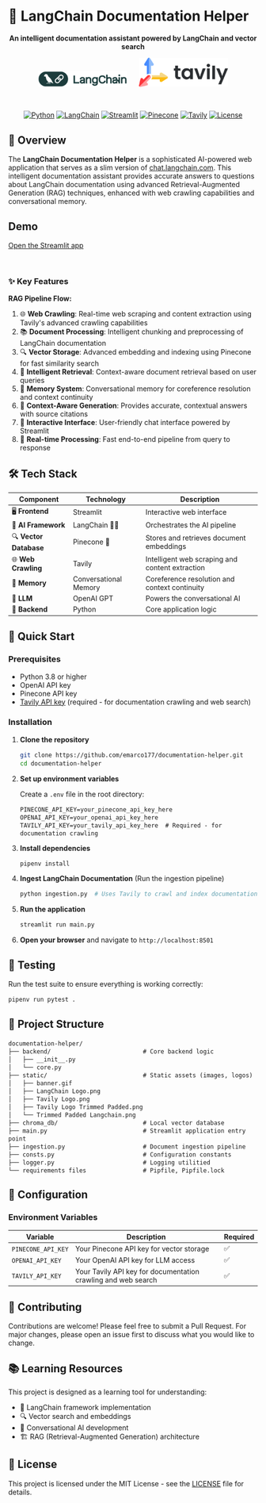
# 🦜 LangChain Documentation Helper

<div align="center">

**An intelligent documentation assistant powered by LangChain and vector search**

<p align="center">
  <img src="static/Trimmed Padded Langchain.png" alt="LangChain Logo" width="180" style="margin: 0 10px;">
  <img src="static/Tavily Logo Trimmed Padded.png" alt="Tavily Logo" width="180" style="margin: 0 10px;">
</p>

<br>

[![Python](https://img.shields.io/badge/Python-3.8+-blue.svg)](https://www.python.org/downloads/)
[![LangChain](https://img.shields.io/badge/LangChain-🦜🔗-green.svg)](https://langchain.com/)
[![Streamlit](https://img.shields.io/badge/Streamlit-FF4B4B.svg)](https://streamlit.io/)
[![Pinecone](https://img.shields.io/badge/Pinecone-🌲-orange.svg)](https://pinecone.io/)
[![Tavily](https://img.shields.io/badge/Tavily-🔍-purple.svg)](https://app.tavily.com/home?utm_campaign=eden_marco&utm_medium=socials&utm_source=linkedin)
[![License](https://img.shields.io/badge/License-MIT-yellow.svg)](LICENSE)


</div>

## 🎯 Overview

The **LangChain Documentation Helper** is a sophisticated AI-powered web application that serves as a slim version of [chat.langchain.com](https://chat.langchain.com/). This intelligent documentation assistant provides accurate answers to questions about LangChain documentation using advanced Retrieval-Augmented Generation (RAG) techniques, enhanced with web crawling capabilities and conversational memory.
<br>
## Demo

[Open the Streamlit app](https://piku37-langchain-documentation-helper-bot-main-mau7qx.streamlit.app/)

<br>

### ✨ Key Features

**RAG Pipeline Flow:**

1. 🌐 **Web Crawling**: Real-time web scraping and content extraction using Tavily's advanced crawling capabilities
2. 📚 **Document Processing**: Intelligent chunking and preprocessing of LangChain documentation
3. 🔍 **Vector Storage**: Advanced embedding and indexing using Pinecone for fast similarity search
4. 🎯 **Intelligent Retrieval**: Context-aware document retrieval based on user queries
5. 🧩 **Memory System**: Conversational memory for coreference resolution and context continuity
6. 🧠 **Context-Aware Generation**: Provides accurate, contextual answers with source citations
7. 💬 **Interactive Interface**: User-friendly chat interface powered by Streamlit
8. 🚀 **Real-time Processing**: Fast end-to-end pipeline from query to response


## 🛠️ Tech Stack

<div align="center">

| Component | Technology | Description |
|-----------|------------|-------------|
| 🖥️ **Frontend** | Streamlit | Interactive web interface |
| 🧠 **AI Framework** | LangChain 🦜🔗 | Orchestrates the AI pipeline |
| 🔍 **Vector Database** | Pinecone 🌲 | Stores and retrieves document embeddings |
| 🌐 **Web Crawling** | Tavily | Intelligent web scraping and content extraction |
| 🧩 **Memory** | Conversational Memory | Coreference resolution and context continuity |
| 🤖 **LLM** | OpenAI GPT | Powers the conversational AI |
| 🐍 **Backend** | Python | Core application logic |

</div>

## 🚀 Quick Start

### Prerequisites

- Python 3.8 or higher
- OpenAI API key
- Pinecone API key
- [Tavily API key](https://app.tavily.com/home?utm_campaign=eden_marco&utm_medium=socials&utm_source=linkedin) (required - for documentation crawling and web search)

### Installation

1. **Clone the repository**
   ```bash
   git clone https://github.com/emarco177/documentation-helper.git
   cd documentation-helper
   ```

2. **Set up environment variables**
   
   Create a `.env` file in the root directory:
   ```env
   PINECONE_API_KEY=your_pinecone_api_key_here
   OPENAI_API_KEY=your_openai_api_key_here
   TAVILY_API_KEY=your_tavily_api_key_here  # Required - for documentation crawling
   ```

3. **Install dependencies**
   ```bash
   pipenv install
   ```

4. **Ingest LangChain Documentation** (Run the ingestion pipeline)
   ```bash
   python ingestion.py  # Uses Tavily to crawl and index documentation
   ```

5. **Run the application**
   ```bash
   streamlit run main.py
   ```

6. **Open your browser** and navigate to `http://localhost:8501`

## 🧪 Testing

Run the test suite to ensure everything is working correctly:

```bash
pipenv run pytest .
```

## 📁 Project Structure

```
documentation-helper/
├── backend/                          # Core backend logic
│   ├── __init__.py
│   └── core.py
├── static/                           # Static assets (images, logos)
│   ├── banner.gif
│   ├── LangChain Logo.png
│   ├── Tavily Logo.png
│   ├── Tavily Logo Trimmed Padded.png
│   └── Trimmed Padded Langchain.png
├── chroma_db/                        # Local vector database
├── main.py                           # Streamlit application entry point
├── ingestion.py                      # Document ingestion pipeline
├── consts.py                         # Configuration constants
├── logger.py                         # Logging utilitied
└── requirements files                # Pipfile, Pipfile.lock
```


## 🔧 Configuration

### Environment Variables

| Variable | Description | Required |
|----------|-------------|----------|
| `PINECONE_API_KEY` | Your Pinecone API key for vector storage | ✅ |
| `OPENAI_API_KEY` | Your OpenAI API key for LLM access | ✅ |
| `TAVILY_API_KEY` | Your Tavily API key for documentation crawling and web search | ✅ |

## 🤝 Contributing

Contributions are welcome! Please feel free to submit a Pull Request. For major changes, please open an issue first to discuss what you would like to change.

## 📚 Learning Resources

This project is designed as a learning tool for understanding:
- 🦜 LangChain framework implementation
- 🔍 Vector search and embeddings
- 💬 Conversational AI development
- 🏗️ RAG (Retrieval-Augmented Generation) architecture

## 📄 License

This project is licensed under the MIT License - see the [LICENSE](LICENSE) file for details.

